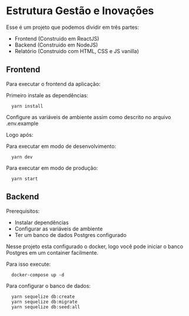 # Estrutura Gestão e Inovações

Esse é um projeto que podemos dividir em três partes:

- Frontend (Construido em ReactJS)
- Backend (Construido em NodeJS)
- Relatório (Construido com HTML, CSS e JS vanilla)

## Frontend

Para executar o frontend da aplicação:

Primeiro instale as dependências:

```properties
  yarn install
```

Configure as variáveis de ambiente assim como descrito no arquivo .env.example

Logo após:

Para executar em modo de desenvolvimento:

```properties
  yarn dev
```

Para executar em modo de produção:

```properties
  yarn start
```

## Backend

Prerequisitos:

- Instalar dependências
- Configurar as variáveis de ambiente
- Ter um banco de dados Postgres configurado

Nesse projeto esta configurado o docker, logo você pode iniciar o banco Postgres em um container facilmente.

Para isso execute:

```porperties
  docker-compose up -d
```

Para configurar o banco de dados:

```properties
  yarn sequelize db:create
  yarn sequelize db:migrate
  yarn sequelize db:seed:all
```
